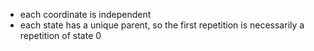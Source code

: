 - each coordinate is independent
- each state has a unique parent, so the first repetition is necessarily a repetition of state 0
